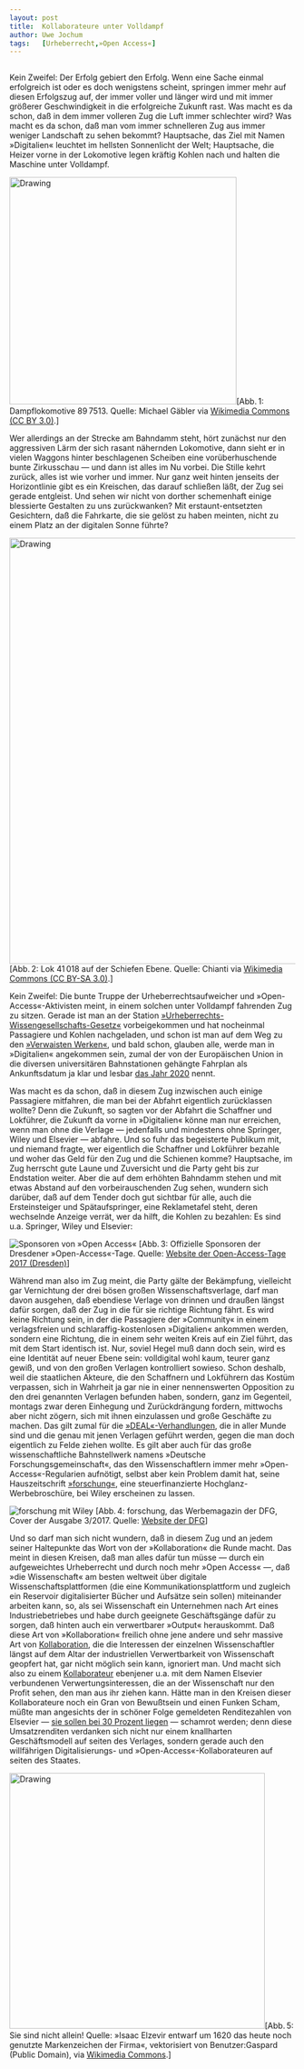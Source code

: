 ```yaml
---
layout:	post
title:	Kollaborateure unter Volldampf
author:	Uwe Jochum
tags:   [Urheberrecht,»Open Access«]
---
```


<img src="http://vg08.met.vgwort.de/na/dd8981eb6bd14dda948d647b8430be5e" width="1" height="1" alt="">

Kein Zweifel: Der Erfolg gebiert den Erfolg. Wenn eine Sache
einmal erfolgreich ist oder es doch wenigstens scheint, springen
immer mehr auf diesen Erfolgszug auf, der immer voller und länger
wird und mit immer größerer Geschwindigkeit in die erfolgreiche
Zukunft rast. Was macht es da schon, daß in dem immer volleren
Zug die Luft immer schlechter wird? Was macht es da schon, daß
man vom immer schnelleren Zug aus immer weniger Landschaft zu
sehen bekommt? Hauptsache, das Ziel mit Namen »Digitalien«
leuchtet im hellsten Sonnenlicht der Welt; Hauptsache, die Heizer
vorne in der Lokomotive legen kräftig Kohlen nach und halten die
Maschine unter Volldampf.

<img
src="https://upload.wikimedia.org/wikipedia/commons/f/f9/Dampflokomotive_897513.jpg"
alt="Drawing" style="width: 400px;"/>[Abb.&thinsp;1:
Dampflokomotive 89&thinsp;7513. Quelle: Michael Gäbler via
[Wikimedia Commons (CC BY
3.0)](https://commons.wikimedia.org/wiki/File%3ADampflokomotive_897513.jpg).]

Wer allerdings an der Strecke am Bahndamm steht, hört zunächst
nur den aggressiven Lärm der sich rasant nähernden Lokomotive,
dann sieht er in vielen Waggons hinter beschlagenen Scheiben eine
vorüberhuschende bunte Zirkusschau — und dann ist alles im Nu
vorbei. Die Stille kehrt zurück, alles ist wie vorher und
immer. Nur ganz weit hinten jenseits der Horizontlinie gibt es
ein Kreischen, das darauf schließen läßt, der Zug sei gerade
entgleist. Und sehen wir nicht von dorther schemenhaft einige
blessierte Gestalten zu uns zurückwanken?  Mit
erstaunt-entsetzten Gesichtern, daß die Fahrkarte, die sie gelöst
zu haben meinten, nicht zu einem Platz an der digitalen Sonne
führte?

<img
src="https://upload.wikimedia.org/wikipedia/commons/e/e7/41018_Schiefe_Ebene_Nov_5_2016.png"
alt="Drawing" style="width: 750px;"/>[Abb.&thinsp;2: Lok
41&thinsp;018 auf der Schiefen Ebene. Quelle: Chianti via
[Wikimedia Commons (CC BY-SA
3.0)](https://commons.wikimedia.org/wiki/File%3A41018_Schiefe_Ebene_Nov_5_2016.png).]

Kein Zweifel: Die bunte Truppe der Urheberrechtsaufweicher und
»Open-Access«-Aktivisten meint, in einem solchen unter Volldampf
fahrenden Zug zu sitzen. Gerade ist man an der Station
[»Urheberrechts-Wissengesellschafts-Gesetz«](https://uwejochum.github.io/5artikel/2017/07/14/wie-sie-sich-freuen/)
vorbeigekommen und hat nocheinmal Passagiere und Kohlen
nachgeladen, und schon ist man auf dem Weg zu den [»Verwaisten
Werken«](https://uwejochum.github.io/5artikel/2017/11/05/witwen-verwaiste/),
und bald schon, glauben alle, werde man in »Digitalien«
angekommen sein, zumal der von der Europäischen Union in die
diversen universitären Bahnstationen gehängte Fahrplan als
Ankunftsdatum ja klar und lesbar [das Jahr
2020](https://ec.europa.eu/digital-single-market/en/europe-2020-strategy)
nennt.

Was macht es da schon, daß in diesem Zug inzwischen auch einige
Passagiere mitfahren, die man bei der Abfahrt eigentlich
zurücklassen wollte? Denn die Zukunft, so sagten vor der Abfahrt
die Schaffner und Lokführer, die Zukunft da vorne in »Digitalien«
könne man nur erreichen, wenn man ohne die Verlage — jedenfalls
und mindestens ohne Springer, Wiley und Elsevier — abfahre. Und
so fuhr das begeisterte Publikum mit, und niemand fragte, wer
eigentlich die Schaffner und Lokführer bezahle und woher das Geld
für den Zug und die Schienen komme? Hauptsache, im Zug herrscht
gute Laune und Zuversicht und die Party geht bis zur Endstation
weiter. Aber die auf dem erhöhten Bahndamm stehen und mit etwas
Abstand auf den vorbeirauschenden Zug sehen, wundern sich
darüber, daß auf dem Tender doch gut sichtbar für alle, auch die
Ersteinsteiger und Spätaufspringer, eine Reklametafel steht,
deren wechselnde Anzeige verrät, wer da hilft, die Kohlen zu
bezahlen: Es sind u.a. Springer, Wiley und Elsevier:

![Sponsoren von »Open
Access«](/5artikel/material/open-access-tage-2017-dresden-sponsoren.png
"Offizielle Sponsoren von »Open Access«") [Abb.&thinsp;3:
Offizielle Sponsoren der Dresdener »Open-Access«-Tage. Quelle:
[Website der Open-Access-Tage 2017
(Dresden)](https://open-access.net/community/open-access-tage/open-access-tage-2017-dresden/)]

Während man also im Zug meint, die Party gälte der Bekämpfung,
vielleicht gar Vernichtung der drei bösen großen
Wissenschaftsverlage, darf man davon ausgehen, daß ebendiese
Verlage von drinnen und draußen längst dafür sorgen, daß der Zug
in die für sie richtige Richtung fährt. Es wird keine Richtung
sein, in der die Passagiere der »Community« in einem
verlagsfreien und schlaraffig-kostenlosen »Digitalien« ankommen
werden, sondern eine Richtung, die in einem sehr weiten Kreis auf
ein Ziel führt, das mit dem Start identisch ist. Nur, soviel
Hegel muß dann doch sein, wird es eine Identität auf neuer Ebene
sein: volldigital wohl kaum, teurer ganz gewiß, und von den
großen Verlagen kontrolliert sowieso. Schon deshalb, weil die
staatlichen Akteure, die den Schaffnern und Lokführern das Kostüm
verpassen, sich in Wahrheit ja gar nie in einer nennenswerten
Opposition zu den drei genannten Verlagen befunden haben,
sondern, ganz im Gegenteil, montags zwar deren Einhegung und
Zurückdrängung fordern, mittwochs aber nicht zögern, sich mit
ihnen einzulassen und große Geschäfte zu machen. Das gilt zumal
für die
[»DEAL«-Verhandlungen](https://www.projekt-deal.de/aktuelles/),
die in aller Munde sind und die genau mit jenen Verlagen geführt
werden, gegen die man doch eigentlich zu Felde ziehen wollte. Es
gilt aber auch für das große wissenschaftliche Bahnstellwerk
namens »Deutsche Forschungsgemeinschaft«, das den
Wissenschaftlern immer mehr »Open-Access«-Regularien aufnötigt,
selbst aber kein Problem damit hat, seine Hauszeitschrift
[»forschung«](http://www.dfg.de/dfg_magazin/index.jsp), eine
steuerfinanzierte Hochglanz-Werbebroschüre, bei Wiley erscheinen
zu lassen.

![forschung mit
Wiley](/5artikel/material/forschung-magazin-dfg-2017-03-cover.png
"forschung mit Wiley") [Abb.&thinsp;4: forschung, das
Werbemagazin der DFG, Cover der Ausgabe 3/2017. Quelle: [Website
der
DFG](http://www.dfg.de/download/pdf/dfg_magazin/wissenschaft_oeffentlichkeit/forschung_magazin/2017/forschung_2017_03.pdf)]


Und so darf man sich nicht wundern, daß in diesem Zug und an
jedem seiner Haltepunkte das Wort von der »Kollaboration« die
Runde macht. Das meint in diesen Kreisen, daß man alles dafür tun
müsse — durch ein aufgeweichtes Urheberrecht und durch noch mehr
»Open Access« —, daß »die Wissenschaft« am besten weltweit über
digitale Wissenschaftsplattformen (die eine
Kommunikationsplattform und zugleich ein Reservoir
digitalisierter Bücher und Aufsätze sein sollen) miteinander
arbeiten kann, so, als sei Wissenschaft ein Unternehmen nach Art
eines Industriebetriebes und habe durch geeignete Geschäftsgänge
dafür zu sorgen, daß hinten auch ein verwertbarer »Output«
herauskommt. Daß diese Art von »Kollaboration« freilich ohne jene
andere und sehr massive Art von
[Kollaboration](https://de.wikipedia.org/wiki/Kollaboration), die
die Interessen der einzelnen Wissenschaftler längst auf dem Altar
der industriellen Verwertbarkeit von Wissenschaft geopfert hat,
gar nicht möglich sein kann, ignoriert man. Und macht sich also
zu einem
[Kollaborateur](https://de.wikipedia.org/wiki/Kollaboration#Der_Begriff_.E2.80.9EKollaborateur.E2.80.9C)
ebenjener u.a. mit dem Namen Elsevier verbundenen
Verwertungsinteressen, die an der Wissenschaft nur den Profit
sehen, den man aus ihr ziehen kann. Hätte man in den Kreisen
dieser Kollaborateure noch ein Gran von Bewußtsein und einen
Funken Scham, müßte man angesichts der in schöner Folge
gemeldeten Renditezahlen von Elsevier — [sie sollen bei 30
Prozent
liegen](https://de.wikipedia.org/wiki/Elsevier#Preisgestaltung) —
schamrot werden; denn diese Umsatzrenditen verdanken sich nicht
nur einem knallharten Geschäftsmodell auf seiten des Verlages,
sondern gerade auch den willfährigen Digitalisierungs- und
»Open-Access«-Kollaborateuren auf seiten des Staates.

<img
src="https://upload.wikimedia.org/wikipedia/commons/e/e7/Elsevier.svg"
alt="Drawing" style="width: 450px;"/>[Abb.&thinsp;5: Sie sind
nicht allein! Quelle: »Isaac Elzevir entwarf um 1620 das heute
noch genutzte Markenzeichen der Firma«, vektorisiert von
Benutzer:Gaspard (Public Domain), via [Wikimedia
Commons](https://commons.wikimedia.org/wiki/File%3AElsevier.svg).]
